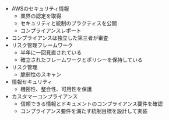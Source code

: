 - AWSのセキュリティ情報
  - 業界の認定を取得
  - セキュリティと統制のプラクティスを公開
  - コンプライアンスレポート
- コンプライアンスは独立した第三者が審査
- リスク管理フレームワーク
  - 半年に一回見直されている
  - 確立されたフレームワークとポリシーを保持している
- リスク管理
  - 脆弱性のスキャン
- 情報セキュリティ
  - 機密性、整合性、可用性を保護
- カスタマーコンプライアンス
  - 信頼できる情報とドキュメントのコンプライアンス要件を確認
  - コンプライアンス要件を満たす統制目標を設計して実装
